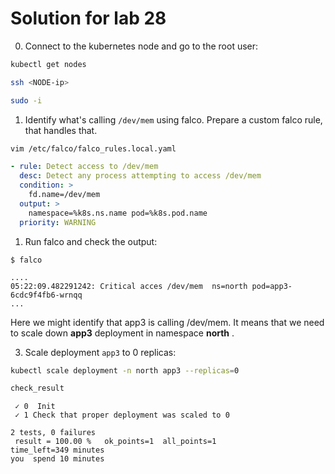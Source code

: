 # Solution for lab 28

0. Connect to the kubernetes node and go to the root user:

```sh
kubectl get nodes

ssh <NODE-ip>

sudo -i
```

1. Identify what's calling `/dev/mem` using falco. Prepare a custom falco rule, that handles that.

```sh
vim /etc/falco/falco_rules.local.yaml
```

```yaml
- rule: Detect access to /dev/mem
  desc: Detect any process attempting to access /dev/mem
  condition: >
    fd.name=/dev/mem
  output: >
    namespace=%k8s.ns.name pod=%k8s.pod.name
  priority: WARNING
```

1. Run falco and check the output:

```
$ falco

....
05:22:09.482291242: Critical acces /dev/mem  ns=north pod=app3-6cdc9f4fb6-wrnqq
...
```
Here we might identify that app3 is calling /dev/mem. It means that we need to scale down **app3** deployment in namespace **north** .

3. Scale deployment `app3` to 0 replicas:

```sh
kubectl scale deployment -n north app3 --replicas=0
```

```sh 
check_result 
```
``` 
 ✓ 0  Init  
 ✓ 1 Check that proper deployment was scaled to 0

2 tests, 0 failures
 result = 100.00 %   ok_points=1  all_points=1  
time_left=349 minutes
you  spend 10 minutes

```
